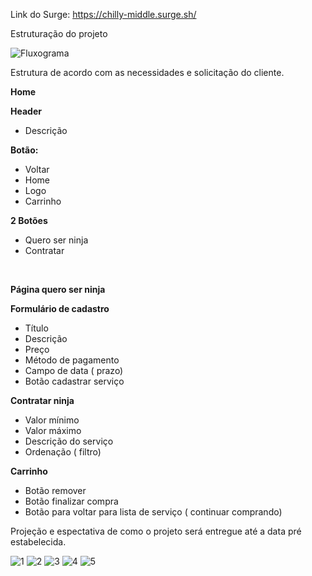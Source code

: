 Link do Surge: https://chilly-middle.surge.sh/

Estruturação do projeto 

![Fluxograma](https://user-images.githubusercontent.com/38039737/176336242-cdb1128a-525d-4f93-b82f-3c01908013df.png)


Estrutura de acordo com as necessidades e solicitação do cliente.

**Home**

**Header**

- Descrição

**Botão:**

- Voltar
- Home
- Logo
- Carrinho

**2 Botões**

- Quero ser ninja
- Contratar

‌

**Página quero ser ninja**

**Formulário de cadastro**

- Título
- Descrição
- Preço
- Método de pagamento
- Campo de data ( prazo)
- Botão cadastrar serviço

**Contratar ninja**

- Valor mínimo
- Valor máximo
- Descrição do serviço
- Ordenação ( filtro)

**Carrinho**

- Botão remover
- Botão finalizar compra
- Botão para voltar para lista de serviço ( continuar comprando)

‌Projeção e espectativa de como o projeto será entregue até a data pré estabelecida. 

![1](https://user-images.githubusercontent.com/38039737/176337032-8e033f3f-0988-465d-a3ba-856736454046.png)
![2](https://user-images.githubusercontent.com/38039737/176337036-d6422d7e-2cc0-4cd4-9d18-5b8e15ad53e0.png)
![3](https://user-images.githubusercontent.com/38039737/176337038-2d90edee-11dc-4a67-a238-91ecdffb82b6.png)
![4](https://user-images.githubusercontent.com/38039737/176337040-294c0400-6470-4708-8f74-41d62d0422ca.png)
![5](https://user-images.githubusercontent.com/38039737/176337041-87d7f63c-afee-4167-a383-b5d563202dc2.png)


‌

